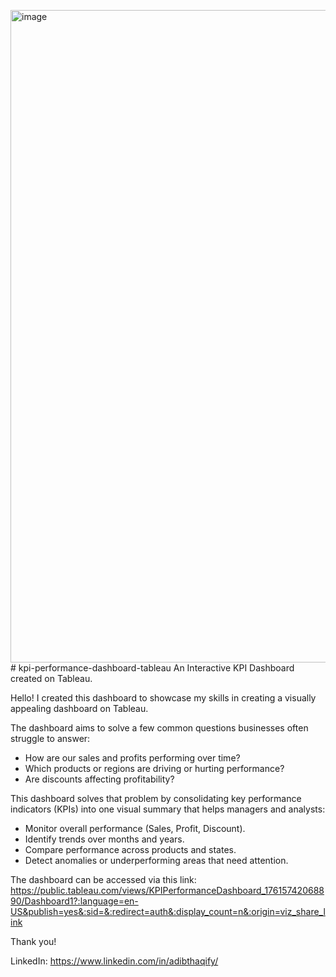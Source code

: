 <img width="1919" height="1044" alt="image" src="https://github.com/user-attachments/assets/fad8ea2a-26b7-4fbe-8b32-2b8cdabc9352" /># kpi-performance-dashboard-tableau
An Interactive KPI Dashboard created on Tableau. 

Hello! I created this dashboard to showcase my skills in creating a visually appealing dashboard on Tableau. 

The dashboard aims to solve a few common questions businesses often struggle to answer:
- How are our sales and profits performing over time?
- Which products or regions are driving or hurting performance?
- Are discounts affecting profitability?

This dashboard solves that problem by consolidating key performance indicators (KPIs) into one visual summary that helps managers and analysts:
- Monitor overall performance (Sales, Profit, Discount).
- Identify trends over months and years.
- Compare performance across products and states.
- Detect anomalies or underperforming areas that need attention.

The dashboard can be accessed via this link: https://public.tableau.com/views/KPIPerformanceDashboard_17615742068890/Dashboard1?:language=en-US&publish=yes&:sid=&:redirect=auth&:display_count=n&:origin=viz_share_link

Thank you!

LinkedIn: https://www.linkedin.com/in/adibthaqify/
